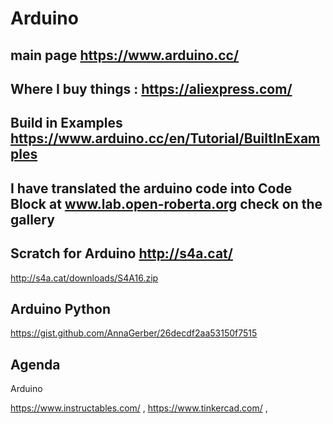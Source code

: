 # Arduino

## main page https://www.arduino.cc/

## Where I buy things : https://aliexpress.com/

## Build in Examples https://www.arduino.cc/en/Tutorial/BuiltInExamples

## I have translated the arduino code into Code Block at www.lab.open-roberta.org check on the gallery 

## Scratch for Arduino http://s4a.cat/

http://s4a.cat/downloads/S4A16.zip

## Arduino Python

https://gist.github.com/AnnaGerber/26decdf2aa53150f7515


## Agenda

Arduino

https://www.instructables.com/ , https://www.tinkercad.com/ , 
